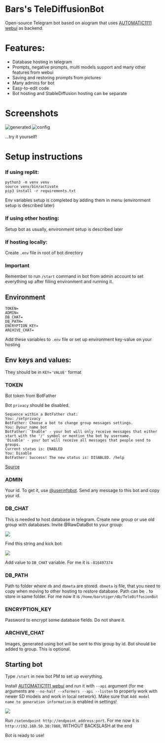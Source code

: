 # Bars's TeleDiffusionBot
Open-source Telegram bot based on aiogram that uses
[AUTOMATIC1111 webui](https://github.com/AUTOMATIC1111/stable-diffusion-webui)
as backend. 

# Features:
- Database hosting in telegram
- Prompts, negative prompts, multi models support and many other features from webui
- Saving and restoring prompts from pictures
- Many admins for bot
- Easy-to-edit code
- Bot hosting and StableDiffusion hosting can be separate

# Screenshots
![generated](https://i.imgur.com/1Lm2T2v.png)
![config](https://i.imgur.com/LhqKMAH.png)

...try it yourself!

# Setup instructions
### If using replit:
```commandline
python3 -m venv venv
source venv/bin/activate
pip3 install -r requirements.txt
```
Env variables setup is completed by adding them in menu (environment setup is described later)

### If using other hosting:
Setup bot as usually, environment setup is described later

### If hosting locally:
Create `.env` file in root of bot directory

### Important
Remember to run `/start` command in bot from admin account to set everything up after filling environment and running it.

## Environment
```env
TOKEN=
ADMIN=
DB_CHAT=
DB_PATH=
ENCRYPTION_KEY=
ARCHIVE_CHAT=
```
Add these variables to `.env` file or set up environment key-value on your hosting

## Env keys and values:
They should be in `KEY='VALUE'` format
### TOKEN
Bot token from BotFather

Bot `privacy` should be disabled.
```
Sequence within a BotFather chat:
You: /setprivacy
BotFather: Choose a bot to change group messages settings.
You: @your_name_bot
BotFather: 'Enable' - your bot will only receive messages that either start with the '/' symbol or mention the bot by username.
'Disable' - your bot will receive all messages that people send to groups.
Current status is: ENABLED
You: Disable
BotFather: Success! The new status is: DISABLED. /help
```
[Source](https://stackoverflow.com/questions/38565952/how-to-receive-messages-in-group-chats-using-telegram-bot-api)

### ADMIN
Your id. To get it, use [@userinfobot](https://t.me/userinfobot). Send any message to this bot and copy your id.

### DB_CHAT
This is needed to host database in telegram. Create new group or use old group with databases.
Invite @RawDataBot to your group:

![](https://i.imgur.com/7qs9QRT.png)

Find this string and kick bot:

![](https://i.imgur.com/6BYwbkN.png)

Add value to `DB_CHAT` variable. For me it is `-816497374`

### DB_PATH
Path to folder where `db` and `dbmeta` are stored. `dbmeta` is file, that you need to copy when moving to other hosting
to restore database. Path can be `.` to store in same folder. For me now it is `/home/barstiger/db/TeleDiffusionBot`

### ENCRYPTION_KEY
Password to encrypt some database fields. Do not share it.

### ARCHIVE_CHAT
Images, generated using bot will be sent to this group by id. Bot should be added to group. This is optional.

## Starting bot
Type `/start` in new bot PM to set up everything. 

Install [AUTOMATIC1111 webui](https://github.com/AUTOMATIC1111/stable-diffusion-webui)
and run it with `--api` argument (for me arguments are `--no-half --xformers --api --listen` to properly work with newer SD models and work in local network). 
Make sure that `Add model name to generation information` is enabled in settings!

![](https://user-images.githubusercontent.com/16289552/225164914-8423cab7-6b85-42e8-b799-c89bfe8b7692.png)

Run `/setendpoint http://endpoint_address:port`. For me now it is `http://192.168.50.30:7860`, WITHOUT BACKSLASH at the end

Bot is ready to use!
